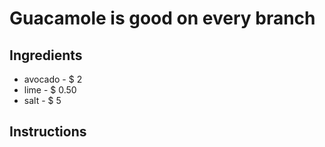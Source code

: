 # Guacamole is good on every branch
## Ingredients
* avocado - $ 2
* lime - $ 0.50
* salt - $ 5
## Instructions
